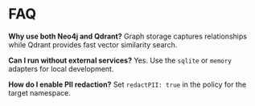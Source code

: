 # FAQ

**Why use both Neo4j and Qdrant?**
Graph storage captures relationships while Qdrant provides fast vector similarity search.

**Can I run without external services?**
Yes. Use the `sqlite` or `memory` adapters for local development.

**How do I enable PII redaction?**
Set `redactPII: true` in the policy for the target namespace.
